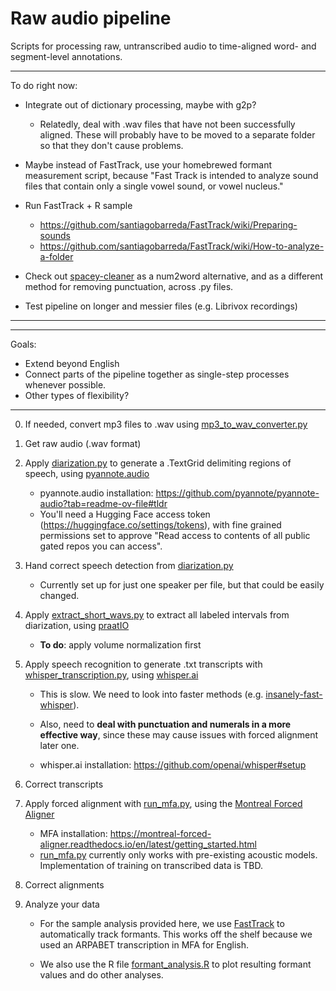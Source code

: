 # Raw audio pipeline
Scripts for processing raw, untranscribed audio to time-aligned word- and segment-level annotations.

**************
To do right now:
* Integrate out of dictionary processing, maybe with g2p?
	* Relatedly, deal with .wav files that have not been successfully aligned. These will probably have to be moved to a separate folder so that they don't cause problems.

* Maybe instead of FastTrack, use your homebrewed formant measurement script, because "Fast Track is intended to analyze sound files that contain only a single vowel sound, or vowel nucleus."

* Run FastTrack + R sample
	* https://github.com/santiagobarreda/FastTrack/wiki/Preparing-sounds
	* https://github.com/santiagobarreda/FastTrack/wiki/How-to-analyze-a-folder
	
* Check out [spacey-cleaner](https://github.com/Ce11an/spacy-cleaner) as a num2word alternative, and as a different method for removing punctuation, across .py files.

* Test pipeline on longer and messier files (e.g. Librivox recordings)

**************

**************
Goals:
* Extend beyond English
* Connect parts of the pipeline together as single-step processes whenever possible.
* Other types of flexibility?
**************

0. If needed, convert mp3 files to .wav using [mp3_to_wav_converter.py](Python/mp3_to_wav_converter.py)

1. Get raw audio (.wav format)

2. Apply [diarization.py](Python/diarization.py) to generate a .TextGrid delimiting regions of speech, using [pyannote.audio](https://github.com/pyannote/pyannote-audio)

	* pyannote.audio installation: https://github.com/pyannote/pyannote-audio?tab=readme-ov-file#tldr
	* You'll need a Hugging Face access token (https://huggingface.co/settings/tokens), with fine grained permissions set to approve "Read access to contents of all public gated repos you can access".

3. Hand correct speech detection from [diarization.py](Python/diarization.py)

	* Currently set up for just one speaker per file, but that could be easily changed.

4. Apply [extract_short_wavs.py](Python/extract_short_wavs.py) to extract all labeled intervals from diarization, using [praatIO](https://github.com/timmahrt/praatIO)

	* **To do**: apply volume normalization first

5. Apply speech recognition to generate .txt transcripts with [whisper_transcription.py](Python/whisper_transcription.py), using [whisper.ai](https://github.com/openai/whisper)

	* This is slow. We need to look into faster methods (e.g. [insanely-fast-whisper](https://github.com/Vaibhavs10/insanely-fast-whisper)).
	
	* Also, need to **deal with punctuation and numerals in a more effective way**, since these may cause issues with forced alignment later one.
	
	* whisper.ai installation: https://github.com/openai/whisper#setup

6. Correct transcripts

7. Apply forced alignment with [run_mfa.py](Python/run_mfa.py), using the [Montreal Forced Aligner](https://montreal-forced-aligner.readthedocs.io/en/latest/)

	* MFA installation: https://montreal-forced-aligner.readthedocs.io/en/latest/getting_started.html
	* [run_mfa.py](Python/run_mfa.py) currently only works with pre-existing acoustic models. Implementation of training on transcribed data is TBD.

8. Correct alignments

9. Analyze your data

	* For the sample analysis provided here, we use [FastTrack](https://github.com/santiagobarreda/FastTrack) to automatically track formants. This works off the shelf because we used an ARPABET transcription in MFA for English.
	
	* We also use the R file [formant_analysis.R](R/formant_analysis.R) to plot resulting formant values and do other analyses.